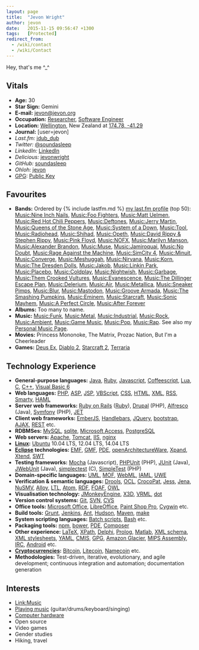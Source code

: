 ```yaml
---
layout: page
title:  "Jevon Wright"
author: jevon
date:   2015-11-15 09:56:47 +1300
tags:   [Protected]
redirect_from:
  - /wiki/contact
  - /wiki/Contact
---
```


Hey, that's me ^_^

## Vitals

* **Age:** 30
* **Star Sign:** Gemini
* **E-mail:** jevon@jevon.org
* **Occupation:** [Researcher](research.md), [Software Engineer](web-development.md)
* **Location:** [Wellington](wellington.md), New Zealand at <a href="http://maps.google.com/maps?f=q&hl=en&geocode=&q=Wellington&sll=-41.293382,174.775679&sspn=0.088691,0.160675&ie=UTF8&t=k&z=13&iwloc=addr">174.78, -41.29</a>
* **Journal:** [user=jevon]
* *Last.fm:* <a href="http://www.last.fm/user/jdub_dub" title="My last.fm profile" class="lastfm">jdub_dub</a>
* *Twitter:* <a href="http://twitter.com/soundasleep" title="My Twitter account" class="twitter">@soundasleep</a>
* *LinkedIn:* <a href="http://www.linkedin.com/in/jevonwright" title="My LinkedIn profile" class="linkedin">LinkedIn</a>
* *Delicious:* <a href="http://www.delicious.com/jevonwright/" title="My Delicious bookmarks" class="delicious">jevonwright</a>
* *GitHub:* <a href="https://github.com/soundasleep" title="My GitHub profile" class="github">soundasleep</a>
* *Ohloh:* <a href="https://www.ohloh.net/accounts/jevon" title="My Ohloh profile" class="ohloh">jevon</a>
* [GPG](gpg.md): [Public Key](public-key.md)

## Favourites

* **Bands:** Ordered by {% include lastfm.md %} <a href="http://www.last.fm/user/jdub_dub">my last.fm profile</a> (top 50): [Music:Nine Inch Nails](music-nine-inch-nails.md), [Music:Foo Fighters](music-foo-fighters.md), [Music:Matt Uelmen](music-matt-uelmen.md), [Music:Red Hot Chili Peppers](music-red-hot-chili-peppers.md), [Music:Deftones](music-deftones.md), [Music:Jerry Martin](music-jerry-martin.md), [Music:Queens of the Stone Age](music-queens-of-the-stone-age.md), [Music:System of a Down](music-system-of-a-down.md), [Music:Tool](music-tool.md), [Music:Radiohead](music-radiohead.md), [Music:Shihad](music-shihad.md), [Music:Opeth](music-opeth.md), [Music:David Rippy & Stephen Rippy](music-david-rippy-stephen-rippy.md), [Music:Pink Floyd](music-pink-floyd.md), [Music:NOFX](music-nofx.md), [Music:Marilyn Manson](music-marilyn-manson.md), [Music:Alexander Brandon](music-alexander-brandon.md), [Music:Muse](music-muse.md), [Music:Jamiroquai](music-jamiroquai.md), [Music:No Doubt](music-no-doubt.md), [Music:Rage Against the Machine](music-rage-against-the-machine.md), [Music:SimCity 4](music-simcity-4.md), [Music:Minuit](music-minuit.md), [Music:Converge](music-converge.md), [Music:Meshuggah](music-meshuggah.md), [Music:Nirvana](music-nirvana.md), [Music:Korn](music-korn.md), [Music:The Dresden Dolls](music-the-dresden-dolls.md), [Music:Jakob](music-jakob.md), [Music:Linkin Park](music-linkin-park.md), [Music:Placebo](music-placebo.md), [Music:Coldplay](music-coldplay.md), [Music:Nightwish](music-nightwish.md), [Music:Garbage](music-garbage.md), [Music:Them Crooked Vultures](music-them-crooked-vultures.md), [Music:Evanescence](music-evanescence.md), [Music:The Dillinger Escape Plan](music-the-dillinger-escape-plan.md), [Music:Delerium](music-delerium.md), [Music:Air](music-air.md), [Music:Metallica](music-metallica.md), [Music:Sneaker Pimps](music-sneaker-pimps.md), [Music:Blur](music-blur.md), [Music:Mastodon](music-mastodon.md), [Music:Groove Armada](music-groove-armada.md), [Music:The Smashing Pumpkins](music-the-smashing-pumpkins.md), [Music:Eminem](music-eminem.md), [Music:Starcraft](music-starcraft.md), [Music:Sonic Mayhem](music-sonic-mayhem.md), [Music:A Perfect Circle](music-a-perfect-circle.md), [Music:After Forever](music-after-forever.md)
* **Albums:** Too many to name.
* **Music:** [Music:Funk](music-funk.md), [Music:Metal](music-metal.md), [Music:Industrial](music-industrial.md), [Music:Rock](music-rock.md), [Music:Ambient](music-ambient.md), [Music:Game Music](music-game-music.md), [Music:Pop](music-pop.md), [Music:Rap](music-rap.md). See also my [Personal Music Page](music-jevon.md).
* **Movies:** Princess Mononoke, The Matrix, Prozac Nation, But I'm a Cheerleader
* **Games:** [Deus Ex](deus-ex.md), [Diablo 2](diablo-2.md), [Starcraft 2](starcraft-2.md), [Terraria](terraria.md)

## Technology Experience

* **General-purpose languages:** [Java](java.md), [Ruby](ruby.md), [Javascript](javascript.md), [Coffeescript](coffeescript.md), [Lua](lua.md), [C](c.md), [C++](c-.md), [Visual Basic 6](visual-basic-6.md)
* **Web languages:** [PHP](php.md), [ASP](asp.md), [JSP](jsp.md), [VBScript](vbscript.md), [CSS](css.md), [HTML](html.md), [XML](xml.md), [RSS](rss.md), [Smarty](smarty.md), [HAML](haml.md)
* **Server web frameworks:** [Ruby on Rails](ruby-on-rails.md) ([Ruby](ruby.md)), [Drupal](drupal.md) (PHP), [Alfresco](alfresco.md) (Java), [Symfony](symfony.md) (PHP), [JET](jet.md)
* **Client web frameworks:** [EmberJS](emberjs.md), [Handlebars](handlebars.md), [JQuery](jquery.md), [bootstrap](bootstrap.md), [AJAX](ajax.md), [REST](rest.md) etc.
* **RDBMSes:** [MySQL](mysql.md), [sqlite](sqlite.md), [Microsoft Access](microsoft-access.md), [PostgreSQL](postgresql.md)
* **Web servers:** [Apache](apache.md), [Tomcat](tomcat.md), [IIS](iis.md), [nginx](nginx.md)
* **[Linux](linux.md):** [Ubuntu](ubuntu.md) 10.04 LTS, 12.04 LTS, 14.04 LTS
* **[Eclipse](eclipse.md) technologies:** [EMF](emf.md), [GMF](gmf.md), [PDE](pde.md), [openArchitectureWare](openarchitectureware.md), [Xpand](xpand.md), [Xtend](xtend.md), [SWT](swt.md)
* **Testing frameworks:** [Mocha](mocha.md) (Javascript), [PHPUnit](phpunit.md) (PHP), [JUnit](junit.md) (Java), [JWebUnit](jwebunit.md) (Java), [simplectest](simplectest.md) (C), [SimpleTest](simpletest.md) (PHP)
* **Domain-specific languages:** [UML](uml.md), [MOF](mof.md), [WebML](webml.md), [IAML](iaml.md), [UWE](uwe.md)
* **Verification & semantic languages:** [Drools](drools.md), [OCL](ocl.md), [CrocoPat](crocopat.md), [Jess](jess.md), [Jena](jena.md), [NuSMV](nusmv.md), [Alloy](alloy.md), [LTL](ltl.md), [Atom](atom.md), [RDF](rdf.md), [FOAF](foaf.md), [OWL](owl.md)
* **Visualisation technology:** [JMonkeyEngine](jmonkeyengine.md), [X3D](x3d.md), [VRML](vrml.md), [dot](dot.md)
* **Version control systems:** [Git](git.md), [SVN](svn.md), [CVS](cvs.md)
* **Office tools:** [Microsoft Office](microsoft-office.md), [LibreOffice](libreoffice.md), [Paint Shop Pro](paint-shop-pro.md), [Cygwin](cygwin.md) etc.
* **Build tools:** [Grunt](grunt.md), [Jenkins](jenkins.md), [Ant](ant.md), [Hudson](hudson.md), [Maven](maven.md), [make](make.md)
* **System scripting languages:** [Batch scripts](batch-scripts.md), [Bash](bash.md) etc.
* **Packaging tools:** [npm](npm.md), [bower](bower.md), [PDE](pde.md), [Composer](composer.md)
* **Other experience:** [LaTeX](latex.md), [XPath](xpath.md), [Delphi](delphi.md), [Prolog](prolog.md), [Matlab](matlab.md), [XML schema](xml-schema.md), [XML stylesheets](xml-stylesheets.md), [YAML](yaml.md), [CMIS](cmis.md), [GPG](gpg.md), [Amazon Glacier](amazon-glacier.md), [MIPS Assembly](mips-assembly.md), [IRC](irc.md), [Android](android.md) etc.
* **[Cryptocurrencies](cryptocurrency.md):** [Bitcoin](bitcoin.md), [Litecoin](litecoin.md), [Namecoin](namecoin.md) etc.
* **Methodologies:** Test-driven, iterative, evolutionary, and agile development; continuous integration and automation; documentation generation

## Interests

* [Link:Music](link-music.md)
* <a href="http://journals.jevon.org/users/soundasleep/">Playing music</a> (guitar/drums/keyboard/singing)
* [Computer hardware](computer.md)
* Open source
* Video games
* Gender studies
* Hiking, travel
